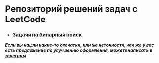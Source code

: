 # Репозиторий решений задач с LeetCode
 * ### [Задачи на бинарный поиск](https://github.com/NeedCookies/LeetCode/blob/main/BinarySearch/README.md)

***Если вы нашли какие-то опечатки, или же неточности, или же у вас есть предложение по улучшению оформления, можете написать в [телеграм](https://t.me/Cookies_So)***
